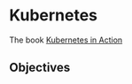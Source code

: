 # Kubernetes

The book [Kubernetes in Action](https://learning.oreilly.com/library/view/kubernetes-in-action/9781617293726/OEBPS/Text/02.html	)

## Objectives


